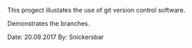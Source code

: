 

This progect illustates the use of git version control software.

Demonstrates the branches.

Date: 20.09.2017
By: Snickersbar